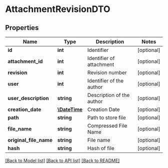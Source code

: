 # AttachmentRevisionDTO

## Properties
Name | Type | Description | Notes
------------ | ------------- | ------------- | -------------
**id** | **int** | Identifier | [optional] 
**attachment_id** | **int** | Identifier of attachment | [optional] 
**revision** | **int** | Revision number | [optional] 
**user** | **int** | Identifier of the author | [optional] 
**user_description** | **string** | Description of the author | [optional] 
**creation_date** | [**\DateTime**](\DateTime.md) | Creation Date | [optional] 
**path** | **string** | Path to store file | [optional] 
**file_name** | **string** | Compressed File Name | [optional] 
**original_file_name** | **string** | File name | [optional] 
**hash** | **string** | Hash of file | [optional] 

[[Back to Model list]](../README.md#documentation-for-models) [[Back to API list]](../README.md#documentation-for-api-endpoints) [[Back to README]](../README.md)


